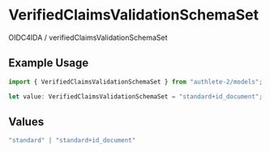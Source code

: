 # VerifiedClaimsValidationSchemaSet

OIDC4IDA / verifiedClaimsValidationSchemaSet


## Example Usage

```typescript
import { VerifiedClaimsValidationSchemaSet } from "authlete-2/models";

let value: VerifiedClaimsValidationSchemaSet = "standard+id_document";
```

## Values

```typescript
"standard" | "standard+id_document"
```